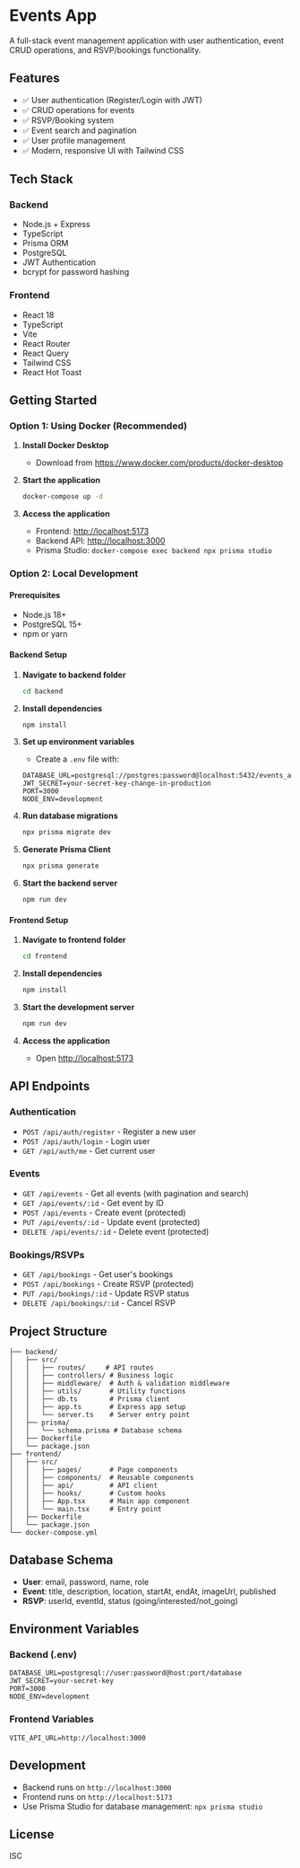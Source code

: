 # Events App

A full-stack event management application with user authentication, event CRUD operations, and RSVP/bookings functionality.

## Features

- ✅ User authentication (Register/Login with JWT)
- ✅ CRUD operations for events
- ✅ RSVP/Booking system
- ✅ Event search and pagination
- ✅ User profile management
- ✅ Modern, responsive UI with Tailwind CSS

## Tech Stack

### Backend

- Node.js + Express
- TypeScript
- Prisma ORM
- PostgreSQL
- JWT Authentication
- bcrypt for password hashing

### Frontend

- React 18
- TypeScript
- Vite
- React Router
- React Query
- Tailwind CSS
- React Hot Toast

## Getting Started

### Option 1: Using Docker (Recommended)

1. **Install Docker Desktop**

   - Download from <https://www.docker.com/products/docker-desktop>

2. **Start the application**

   ```bash
   docker-compose up -d
   ```

3. **Access the application**

   - Frontend: <http://localhost:5173>
   - Backend API: <http://localhost:3000>
   - Prisma Studio: `docker-compose exec backend npx prisma studio`

### Option 2: Local Development

#### Prerequisites

- Node.js 18+
- PostgreSQL 15+
- npm or yarn

#### Backend Setup

1. **Navigate to backend folder**

   ```bash
   cd backend
   ```

2. **Install dependencies**

   ```bash
   npm install
   ```

3. **Set up environment variables**

   - Create a `.env` file with:

   ```env
   DATABASE_URL=postgresql://postgres:password@localhost:5432/events_app
   JWT_SECRET=your-secret-key-change-in-production
   PORT=3000
   NODE_ENV=development
   ```

4. **Run database migrations**

   ```bash
   npx prisma migrate dev
   ```

5. **Generate Prisma Client**

   ```bash
   npx prisma generate
   ```

6. **Start the backend server**

   ```bash
   npm run dev
   ```

#### Frontend Setup

1. **Navigate to frontend folder**

   ```bash
   cd frontend
   ```

2. **Install dependencies**

   ```bash
   npm install
   ```

3. **Start the development server**

   ```bash
   npm run dev
   ```

4. **Access the application**

   - Open <http://localhost:5173>

## API Endpoints

### Authentication

- `POST /api/auth/register` - Register a new user
- `POST /api/auth/login` - Login user
- `GET /api/auth/me` - Get current user

### Events

- `GET /api/events` - Get all events (with pagination and search)
- `GET /api/events/:id` - Get event by ID
- `POST /api/events` - Create event (protected)
- `PUT /api/events/:id` - Update event (protected)
- `DELETE /api/events/:id` - Delete event (protected)

### Bookings/RSVPs

- `GET /api/bookings` - Get user's bookings
- `POST /api/bookings` - Create RSVP (protected)
- `PUT /api/bookings/:id` - Update RSVP status
- `DELETE /api/bookings/:id` - Cancel RSVP

## Project Structure

```text
├── backend/
│   ├── src/
│   │   ├── routes/     # API routes
│   │   ├── controllers/ # Business logic
│   │   ├── middleware/  # Auth & validation middleware
│   │   ├── utils/       # Utility functions
│   │   ├── db.ts        # Prisma client
│   │   ├── app.ts       # Express app setup
│   │   └── server.ts    # Server entry point
│   ├── prisma/
│   │   └── schema.prisma # Database schema
│   ├── Dockerfile
│   └── package.json
├── frontend/
│   ├── src/
│   │   ├── pages/       # Page components
│   │   ├── components/  # Reusable components
│   │   ├── api/         # API client
│   │   ├── hooks/       # Custom hooks
│   │   ├── App.tsx      # Main app component
│   │   └── main.tsx     # Entry point
│   ├── Dockerfile
│   └── package.json
└── docker-compose.yml
```

## Database Schema

- **User**: email, password, name, role
- **Event**: title, description, location, startAt, endAt, imageUrl, published
- **RSVP**: userId, eventId, status (going/interested/not_going)

## Environment Variables

### Backend (.env)

```env
DATABASE_URL=postgresql://user:password@host:port/database
JWT_SECRET=your-secret-key
PORT=3000
NODE_ENV=development
```

### Frontend Variables

```env
VITE_API_URL=http://localhost:3000
```

## Development

- Backend runs on `http://localhost:3000`
- Frontend runs on `http://localhost:5173`
- Use Prisma Studio for database management: `npx prisma studio`

## License

ISC
